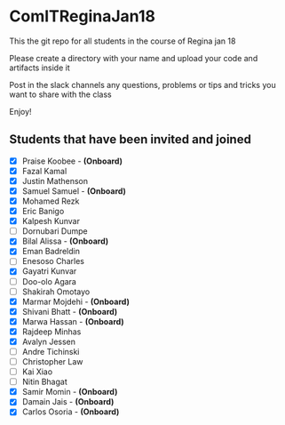 # ComITReginaJan18
This the git repo for all students in the course of Regina jan 18

Please create a directory with your name and upload your code and artifacts inside it

Post in the slack channels any questions, problems or tips and tricks you want to share with the class 

Enjoy!

Students that have been invited and joined
---------
- [x] Praise Koobee - **(Onboard)**
- [x] Fazal Kamal
- [x] Justin Mathenson
- [x] Samuel Samuel - **(Onboard)**
- [x] Mohamed Rezk
- [x] Eric Banigo
- [x] Kalpesh Kunvar
- [ ] Dornubari Dumpe
- [x] Bilal Alissa - **(Onboard)**
- [x] Eman Badreldin
- [ ] Enesoso Charles
- [x] Gayatri Kunvar
- [ ] Doo-olo Agara
- [ ] Shakirah Omotayo
- [x] Marmar Mojdehi - **(Onboard)**
- [x] Shivani Bhatt - **(Onboard)**
- [x] Marwa Hassan - **(Onboard)**
- [x] Rajdeep Minhas
- [x] Avalyn Jessen
- [ ] Andre Tichinski
- [ ] Christopher Law
- [ ] Kai Xiao
- [ ] Nitin Bhagat
- [x] Samir Momin - **(Onboard)**
- [x] Damain Jais - **(Onboard)**
- [x] Carlos Osoria - **(Onboard)**
